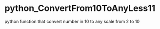 # python_ConvertFrom10ToAnyLess11
 python function that convert number in 10 to any scale from 2 to 10

